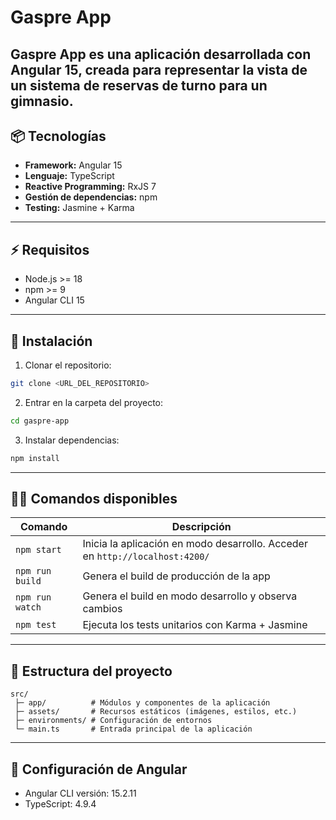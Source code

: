 
# Gaspre App

Gaspre App es una aplicación desarrollada con **Angular 15**, creada para representar la vista de un sistema de reservas de turno para un gimnasio.
---

## 📦 Tecnologías

- **Framework:** Angular 15  
- **Lenguaje:** TypeScript  
- **Reactive Programming:** RxJS 7  
- **Gestión de dependencias:** npm  
- **Testing:** Jasmine + Karma  

---

## ⚡ Requisitos

- Node.js >= 18  
- npm >= 9  
- Angular CLI 15  

---

## 🚀 Instalación

1. Clonar el repositorio:  
```bash
git clone <URL_DEL_REPOSITORIO>
```

2. Entrar en la carpeta del proyecto:  
```bash
cd gaspre-app
```

3. Instalar dependencias:  
```bash
npm install
```

---

## 🏃‍♂️ Comandos disponibles

| Comando | Descripción |
|---------|-------------|
| `npm start` | Inicia la aplicación en modo desarrollo. Acceder en `http://localhost:4200/` |
| `npm run build` | Genera el build de producción de la app |
| `npm run watch` | Genera el build en modo desarrollo y observa cambios |
| `npm test` | Ejecuta los tests unitarios con Karma + Jasmine |

---

## 🧩 Estructura del proyecto

```text
src/
 ├─ app/          # Módulos y componentes de la aplicación
 ├─ assets/       # Recursos estáticos (imágenes, estilos, etc.)
 ├─ environments/ # Configuración de entornos
 └─ main.ts       # Entrada principal de la aplicación
```

---

## 🔧 Configuración de Angular

- Angular CLI versión: 15.2.11  
- TypeScript: 4.9.4